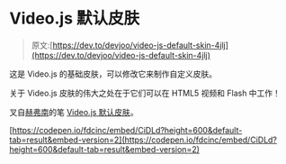 # Video.js 默认皮肤

> 原文:[https://dev.to/devjoo/video-js-default-skin-4jlj](https://dev.to/devjoo/video-js-default-skin-4jlj)

这是 Video.js 的基础皮肤，可以修改它来制作自定义皮肤。

关于 Video.js 皮肤的伟大之处在于它们可以在 HTML5 视频和 Flash 中工作！

叉自[赫弗南](http://codepen.io/heff/)的笔 [Video.js 默认皮肤](http://codepen.io/heff/pen/EarCt/)。

[https://codepen.io/fdcinc/embed/CiDLd?height=600&default-tab=result&embed-version=2](https://codepen.io/fdcinc/embed/CiDLd?height=600&default-tab=result&embed-version=2)